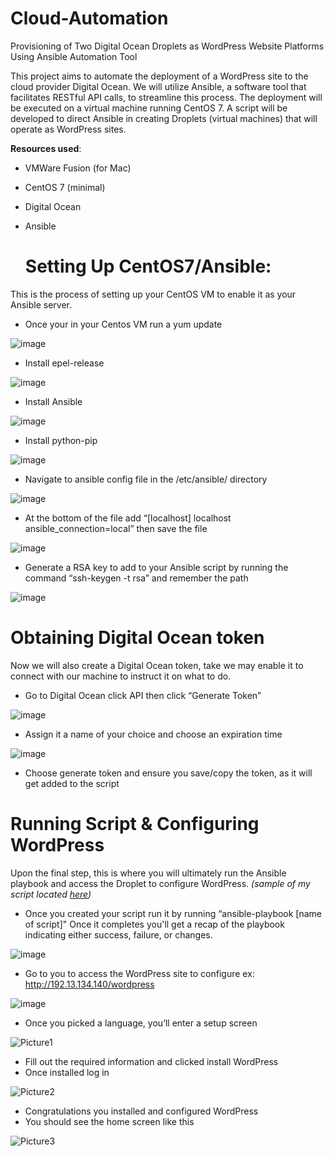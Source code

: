 # Cloud-Automation
Provisioning of Two Digital Ocean Droplets as WordPress Website Platforms Using Ansible Automation Tool

This project aims to automate the deployment of a WordPress site to the cloud provider Digital Ocean. We will utilize Ansible, a software tool that facilitates RESTful API calls, to streamline this process. The deployment will be executed on a virtual machine running CentOS 7. A script will be developed to direct Ansible in creating Droplets (virtual machines) that will operate as WordPress sites.

**Resources used**:
- VMWare Fusion (for Mac)
- CentOS 7 (minimal)
- Digital Ocean
- Ansible

  # Setting Up CentOS7/Ansible:
This is the process of setting up your CentOS VM to enable it as your Ansible server.
  
- Once your in your Centos VM run a yum update
  
 ![image](https://github.com/user-attachments/assets/cbe5b4b0-b8d5-4c0d-b641-1481febfa250)

-	Install epel-release

![image](https://github.com/user-attachments/assets/606172d3-cac9-4758-9f4a-6833fb71f75d)

  
-	Install Ansible 

![image](https://github.com/user-attachments/assets/cf26a377-fc82-4448-9339-bf460000bc11)

  
-	Install python-pip

![image](https://github.com/user-attachments/assets/3bc021a5-b577-46fd-956e-88d800f6faec)

-	Navigate to ansible config file in the /etc/ansible/ directory

![image](https://github.com/user-attachments/assets/54a16cfd-3efd-41de-9d15-a3fb10245428)

 
-	At the bottom of the file add “[localhost] localhost ansible_connection=local” then save the file

![image](https://github.com/user-attachments/assets/c156714b-557c-4312-9ea1-892cae8022d5)
  
-	Generate a RSA key to add to your Ansible script by running the command “ssh-keygen -t rsa” and remember the path

![image](https://github.com/user-attachments/assets/55ef2eba-d0f0-4c33-aa9d-958e7c184447)


# Obtaining Digital Ocean token
Now we will also create a Digital Ocean token, take we may enable it to connect with our machine to instruct it on what to do.
-	Go to Digital Ocean click API then click “Generate Token”

![image](https://github.com/user-attachments/assets/03407dc7-1e41-424b-9685-6005f71d6b03)

-	Assign it a name of your choice and choose an expiration time

![image](https://github.com/user-attachments/assets/b3608275-382c-4422-8a21-8d37775b9f70)
 
-	Choose generate token and ensure you save/copy the token, as it will get added to the script

# Running Script & Configuring WordPress
Upon the final step, this is where you will ultimately run the Ansible playbook and access the Droplet to configure WordPress. _(sample of my script located [here]([url](https://github.com/chrisj223/Cloud-Automation/blob/9399b236c2dbc49330b009cdb7d0c27526e5e83a/Ansible-script)))_
 -	Once you created your script run it by running “ansible-playbook [name of script]" Once it completes you'll get a recap of the playbook indicating either success, failure, or changes.

![image](https://github.com/user-attachments/assets/6da6092e-ecf7-45dc-8f87-8c7e32dfd461)
	 
-	Go to you to access the WordPress site to configure ex: http://192.13.134.140/wordpress

![image](https://github.com/user-attachments/assets/6fc65046-741d-4ccd-a2c8-36cd9b57c494)
  
-	Once you picked a language, you’ll enter a setup screen

![Picture1](https://github.com/user-attachments/assets/00a2ac17-7b87-487f-970c-07123c6cd170)

-	Fill out the required information and clicked install WordPress
-	Once installed log in

![Picture2](https://github.com/user-attachments/assets/6d4cfb28-3958-40f8-aeef-0ef3970d228d)
 
-	Congratulations you installed and configured WordPress
-	You should see the home screen like this

![Picture3](https://github.com/user-attachments/assets/f1f2bde1-c034-4534-9ea8-920f81f5aabf)
	  
